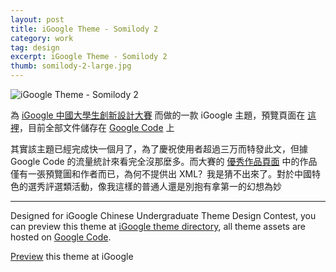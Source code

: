 ```yaml
---
layout: post
title: iGoogle Theme - Somilody 2
category: work
tag: design
excerpt: iGoogle Theme - Somilody 2
thumb: somilody-2-large.jpg
---
```


<p><img src="{{ site.file }}/somilody-2.png" alt="iGoogle Theme - Somilody 2"></p>

<div class=txt>
<p lang="zh">為 <a href="http://www.google.cn/intl/zh-CN/landing/igcontest09/">iGoogle 中國大學生創新設計大賽</a> 而做的一款 iGoogle 主題，預覽頁面在 <a href="http://www.google.com/ig/directory?hl=en&gl=us&type=themes&url=somilody.googlecode.com/files/somilody2.xml">這裡</a>，目前全部文件儲存在 <a href="http://code.google.com/p/somilody/">Google Code</a> 上</p>

<p lang="zh">其實該主題已經完成快一個月了，為了慶祝使用者超過三万而特發此文，但據 Google Code 的流量統計來看完全沒那麼多。而大賽的 <a href="http://www.google.cn/intl/zh-CN/landing/igcontest09/themes/samples.html">優秀作品頁面</a> 中的作品僅有一張預覽圖和作者而已，為何不提供出 XML？我是猜不出來了。對於中國特色的選秀評選類活動，像我這樣的普通人還是別抱有拿第一的幻想為妙</p>

<hr data-placeholder="English">

<p>Designed for iGoogle Chinese Undergraduate Theme Design Contest, you can preview this theme at <a href="http://www.google.com/ig/directory?hl=en&gl=us&type=themes&url=somilody.googlecode.com/files/somilody2.xml">iGoogle theme directory</a>, all theme assets are hosted on <a href="http://code.google.com/p/somilody/">Google Code</a>.</p>

<p class=download><a href="http://www.google.com/ig/directory?hl=en&gl=us&type=themes&url=somilody.googlecode.com/files/somilody2.xml">Preview</a> this theme at iGoogle</p>
</div>